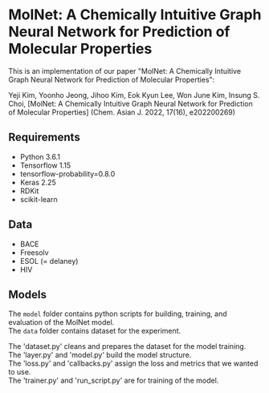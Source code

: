 # MolNet: A Chemically Intuitive Graph Neural Network for Prediction of Molecular Properties
This is an implementation of our paper "MolNet: A Chemically Intuitive Graph Neural Network for Prediction of Molecular Properties":

Yeji Kim, Yoonho Jeong, Jihoo Kim, Eok Kyun Lee, Won June Kim, Insung S. Choi, [MolNet: A Chemically Intuitive Graph Neural Network for Prediction of Molecular Properties] (Chem. Asian J. 2022, 17(16), e202200269)

## Requirements

* Python 3.6.1
* Tensorflow 1.15
* tensorflow-probability=0.8.0
* Keras 2.25
* RDKit
* scikit-learn

## Data

* BACE
* Freesolv
* ESOL (= delaney)
* HIV

## Models

The `model` folder contains python scripts for building, training, and evaluation of the MolNet model.  
The `data` folder contains dataset for the experiment.  

The 'dataset.py' cleans and prepares the dataset for the model training.  
The 'layer.py' and 'model.py' build the model structure.  
The 'loss.py' and 'callbacks.py' assign the loss and metrics that we wanted to use.  
The 'trainer.py' and 'run_script.py' are for training of the model.  
